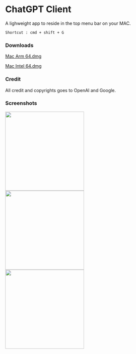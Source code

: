 # ChatGPT Client

A lighweight app to reside in the top menu bar on your MAC.
```
Shortcut : cmd + shift + G
```
### Downloads
[Mac Arm 64.dmg](https://github.com/pseudocoder-in/ChatGPT/releases/download/0.0.2/chatgpt_0.0.2_aarch64.dmg)

[Mac Intel 64.dmg](https://github.com/pseudocoder-in/ChatGPT/releases/download/0.0.2/chatgpt_0.0.2_x64.dmg)


### Credit
All credit and copyrights goes to OpenAI and Google.

### Screenshots
<div>
<a href="url"><img src="https://github.com/pseudocoder-in/ChatGPT/assets/83978810/71ccf925-b831-4c02-b59e-56e6c460b60a" align="left"  width="250" ></a>
<a href="url"><img src="https://github.com/pseudocoder-in/ChatGPT/assets/83978810/c3b9c504-650d-4809-be4b-97e4d336d352" align="left"  width="250" ></a>
<a href="url"><img src="https://github.com/pseudocoder-in/ChatGPT/assets/83978810/c967c6ee-e852-4037-97f4-6bb8acd7ef85" align="left"  width="250" ></a>
</div>


